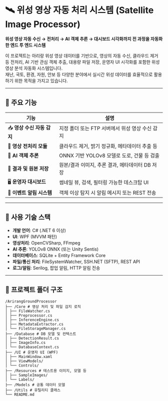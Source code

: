 # 🛰️ 위성 영상 자동 처리 시스템 (Satellite Image Processor)

**위성 영상 자동 수신 → 전처리 → AI 객체 추론 → 대시보드 시각화까지 전 과정을 자동화한 엔드 투 엔드 시스템**

이 프로젝트는 아리랑 위성 영상 데이터를 기반으로, 영상의 자동 수신, 클라우드 제거 등 전처리, AI 기반 관심 객체 추출, 대용량 파일 저장, 운영자 UI 시각화를 포함한 위성 영상 분석 자동화 시스템입니다.  
재난, 국토, 환경, 자원, 안보 등 다양한 분야에서 실시간 위성 데이터를 효율적으로 활용하기 위한 목적을 가지고 있습니다.

---

## 📌 주요 기능

| 기능 | 설명 |
|------|------|
| 📥 **영상 수신 자동 감지** | 지정 폴더 또는 FTP 서버에서 위성 영상 수신 감지 |
| 🧹 **영상 전처리 모듈** | 클라우드 제거, 밝기 정규화, 메타데이터 추출 등 |
| 🧠 **AI 객체 추론** | ONNX 기반 YOLOv8 모델로 도로, 건물 등 검출 |
| 💾 **결과 및 원본 저장** | 원본/결과 이미지, 추론 결과, 메타데이터 DB 저장 |
| 🖥️ **운영자 대시보드** | 썸네일 뷰, 검색, 필터링 가능한 데스크탑 UI |
| 🔔 **이벤트 알림 시스템** | 객체 이상 탐지 시 알림 메시지 또는 REST 전송 |

---

## 🔧 사용 기술 스택

- **개발 언어**: C# (.NET 6 이상)
- **UI**: WPF (MVVM 패턴)
- **영상처리**: OpenCVSharp, FFmpeg
- **AI 추론**: YOLOv8 ONNX (또는 Unity Sentis)
- **데이터베이스**: SQLite + Entity Framework Core
- **파일/통신 처리**: FileSystemWatcher, SSH.NET (SFTP), REST API
- **로그/알림**: Serilog, 팝업 알림, HTTP 알림 전송

---

## 📂 프로젝트 폴더 구조

    /ArirangGroundProcessor
    ├── /Core # 영상 처리 및 파일 감지 로직
    │ ├── FileWatcher.cs
    │ ├── Preprocessor.cs
    │ ├── InferenceEngine.cs
    │ ├── MetadataExtractor.cs
    │ └── FileStorageManager.cs
    ├── /Database # DB 모델 및 컨텍스트
    │ ├── DetectionResult.cs
    │ ├── ImageInfo.cs
    │ └── DatabaseContext.cs
    ├── /UI # 운영자 UI (WPF)
    │ ├── MainWindow.xaml
    │ ├── ViewModels/
    │ └── Controls/
    ├── /Resources # 테스트용 이미지, 모델 등
    │ ├── SampleImages/
    │ └── Labels/
    ├── /Models # 공통 데이터 모델
    ├── /Utils # 유틸리티 클래스
    └── README.md
